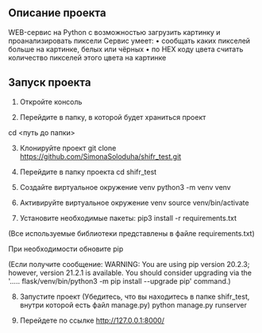 ## Описание проекта

WEB-сервис на Python с возможностью загрузить картинку и проанализировать пиксели
Сервис умеет:
• сообщать каких пикселей больше на картинке, белых или чёрных
• по HEX коду цвета считать количество пикселей этого цвета на картинке

## Запуск проекта

1. Откройте консоль

2. Перейдите в папку, в которой будет храниться проект

cd <путь до папки>

3. Клонируйте проект
git clone https://github.com/SimonaSoloduha/shifr_test.git

4. Перейдите в папку проекта
cd shifr_test

5. Создайте виртуальное окружение venv
python3 -m venv venv

6. Активируйте виртуальное окружение venv
source venv/bin/activate

7. Установите необходимые пакеты:
pip3 install -r requirements.txt

(Все используемые библиотеки представлены в файле requirements.txt)

При необходимости обновите pip

(Если получите сообщение: WARNING: You are using pip version 20.2.3; however, version 21.2.1 is available. You should consider upgrading via the '..... flask/venv/bin/python3 -m pip install --upgrade pip' command.)


8. Запустите проект
(Убедитесь, что вы находитесь в папке shifr_test, внутри которой есть файл manage.py)
python manage.py runserver

9. Перейдете по ссылке
http://127.0.0.1:8000/
